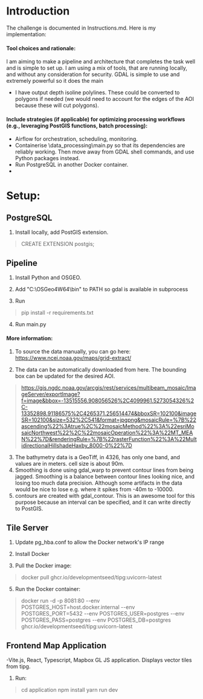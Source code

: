 # Introduction
The challenge is documented in Instructions.md. Here is my implementation:

 #### Tool choices and rationale:
 I am aiming to make a pipeline and architecture that completes the task well and is simple to set up. I am using a mix of tools, that are running locally, and without any consideration for security. GDAL is simple to use and extremely powerful so it does the main 

 - I have output depth isoline polylines. These could be converted to polygons if needed (we would need to account for the edges of the AOI because these will cut polygons).

#### Include strategies (if applicable) for optimizing processing workflows (e.g., leveraging PostGIS functions, batch processing):
- Airflow for orchestration, scheduling, monitoring.
- Containerise \data_processing\main.py so that its dependencies are reliably working. Then move away from GDAL shell commands, and use Python packages instead. 
- Run PostgreSQL in another Docker container.
- 
# Setup:

  

## PostgreSQL

1. Install locally, add PostGIS extension.

> CREATE EXTENSION postgis;

  

## Pipeline

1. Install Python and OSGEO.

2. Add "C:\OSGeo4W64\bin" to PATH so gdal is available in subprocess

3. Run

> pip install -r requirements.txt

4. Run main.py

  

#### More information:

1. To source the data manually, you can go here: https://www.ncei.noaa.gov/maps/grid-extract/

2. The data can be automatically downloaded from here. The bounding box can be updated for the desired AOI.
>https://gis.ngdc.noaa.gov/arcgis/rest/services/multibeam_mosaic/ImageServer/exportImage?f=image&bbox=-13515556.908056526%2C4099961.5273054326%2C-13352898.91186575%2C4265371.256514474&bboxSR=102100&imageSR=102100&size=532%2C541&format=jpgpng&mosaicRule=%7B%22ascending%22%3Atrue%2C%22mosaicMethod%22%3A%22esriMosaicNorthwest%22%2C%22mosaicOperation%22%3A%22MT_MEAN%22%7D&renderingRule=%7B%22rasterFunction%22%3A%22MultidirectionalHillshadeHaxby_8000-0%22%7D
3. The bathymetry data is a GeoTiff, in 4326, has only one band, and values are in meters. cell size is about 90m.
4. Smoothing is done using gdal_warp to prevent contour lines from being jagged. Smoothing is a balance between contour lines looking nice, and losing too much data precision. Although some artifacts in the data would be nice to lose e.g. where it spikes from -40m to -10000.
5. contours are created with gdal_contour. This is an awesome tool for this purpose because an interval can be specified, and it can write directly to PostGIS.


## Tile Server

1. Update pg_hba.conf to allow the Docker network's IP range

2. Install Docker

3. Pull the Docker image:
> docker pull ghcr.io/developmentseed/tipg:uvicorn-latest

5. Run the Docker container:
> docker run -d -p 8081:80 --env POSTGRES_HOST=host.docker.internal --env POSTGRES_PORT=5432 --env POSTGRES_USER=postgres --env POSTGRES_PASS=postgres --env POSTGRES_DB=postgres ghcr.io/developmentseed/tipg:uvicorn-latest

  

## Frontend Map Application
-Vite.js, React, Typescript, Mapbox GL JS application. Displays vector tiles from tipg.

1. Run:
> cd application
> npm install
> yarn run dev
